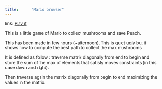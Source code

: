 ```yaml
---
title:      "Mario browser"
---
```


link:
[Play it](https://exced.github.io/smartMario/public/index.html)

This is a little game of Mario to collect mushrooms and save Peach.

This has been made in few hours (~afternoon). This is quiet ugly but it shows how to compute the 
best path to collect the max mushrooms. 

It is defined as follow : traverse matrix diagonally from end to begin and store the sum of the
max of elements that satisfy moves constraints (in this case down and right).

Then traverse again the matrix diagonally from begin to end maximizing the values in the matrix.